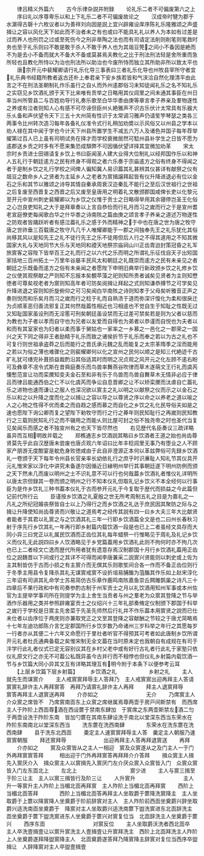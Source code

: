 <!-- { "loadSidebar": true } -->
　　律吕精义外篇六
　　古今乐律杂説并附録
　　论礼乐二者不可偏废第六之上
　　序曰礼以序尊卑乐以和上下礼乐二者不可偏废故论之
　　汉成帝时犍为郡于水濵得古磬十六枚议者以为善祥刘向因是説上宜兴辟雍设庠序陈礼乐隆雅颂之声盛揖让之容以风化天下如此而不治者未之有也或曰不能具礼礼以养人为本如有过差是过而养人也刑罚之过或至死伤今之刑非臯陶之法也而有司请定法削则削笔则笔救时务也至于礼乐则曰不敢是敢于杀人不敢于养人也为其爼豆筦之间小不备因是絶而不为是去小不备而就大不备大不备或莫甚焉夫教化之比于刑法刑法轻是舍所重而急所轻也且教化所恃以为治也刑法所以助治也今废所恃而独立其所助非所以致太平也
　　唐宗开元中裴耀卿请行礼乐化导三事表曰三者礼乐化导也州牧县宰所守者宜礼乐典书经籍所教者返古还朴上奉君亲下安乡族若皆和气浃洽自然化理清平由此言之不在刑法圣朝制礼作乐虽行之自乆而外州逺郡俗习未知徒闻礼乐之名不知礼乐之实窃见乡饮酒礼颁于天下比来唯有贡举之日略用其仪闾里之间未通其事臣在州日率当州所管县二与百姓劝导行礼奏乐歌至白华华黍由庚等章言孝子养亲及羣物遂性之养或有泣者则知人心有感不可尽诬但臣州乆絶雅声不识古乐伏计太常具有乐器大乐乆备和声伏望令天下三五十大州简有性识于太常调习雅声仍请笙竽琴瑟之类各三两事令比州转次造习每年各备礼仪准令式行礼稍加劝奬以示风俗又以州县之学本以劝人禄在其中闻于学也今计天下州县所置学生不减五六万人及诸色并国子每年荐举擢第过百人已上虽有司明试务在择才而学校衰微居然可騐州县补学生之日皆不愿为逺郡送乡贡之时多有不愿来集恐成頽弊不可因循伏望详择其宜微加劝革
　　宋太宗时乡贡进士田锡请复乡饮上书曰臣闻圣人建大业得大位制礼以经邦国作乐以和神人五礼行于朝廷逺方之民有终身不得观之者六乐奏于宗庙逺方之俗有终身不得闻之者于是制乡饮之礼行学校之间俾人徧知冀人易识葢其礼甚辨其仪甚详有献祭之仪有爼豆之数命乡人之贤者为主延乡人之老者为賔揖譲拜起皆有仪升降进退必有位以金石之乐和其节以雅颂之诗导其情自秦承周衰汉迩秦乱不能行之至后汉世祖行之世祖之后复废至西晋复之西晋之后又废至皇唐用之明着礼文散颁郡国咸俾长吏以化黎元至开元中宣州刺史裴耀卿以为乡饮之仪惟于贡士之日略得举用其余寝停岂圣王化俗之心岂良吏知礼之大于是拜章奏以上言自恭俭而行礼月而习之嵗而行之于是宣州耆老宣庭僚吏每闻歌白华之什华黍之诗南陔之篇由庚之颂言孝子养亲之道述万物遂性之防观者皆踊跃听者有感泣葢礼乐之感于外而精神之于中也在唐之世为唐之牧守唐之世祚垂三百载唐之牧守凡几千人唯耀卿能于一郡之间独奉先王之礼乐犹化其俗尚移其风以是知先王之礼不徒行先王之乐不徒用但后人行之不得其道用之不知其微国家大礼与天地同节大乐与天地同和禋天地祭宗庙祠山川正齿胄迨封策冠昏之礼军旅賔客之容陛下皆举百王之礼而行之以六代之乐而明之所谓礼乐征伐自天子出矧国家括地三百州拓土一万里年谷屡丰民风太和朝廷之礼既崇而逺方之民有未亲见之者朝廷之乐既备而逺方之俗有未亲闻之者愿陛下申明旧典举行新政颁乡饮之礼修乡饮之仪使其观祭献之严则知不忘报本矣覩苹藻之祀则知所贵者诚矣见贤者为主则知懋徳者可尊矣视老者为賔则知高年者可防矣阅揖让拜起之式则知谦恭撙节之可学矣见升降进退之容则知折旋俯仰之可习矣闻白华南陔之诗则知孝于父母矣听雅音正声之奏则悦而和乐矣月而习之嵗而行之稔于礼而自熟渍于道而弥深讦愎化为柔和很戾迁为贞顺革恶归善流邪复正其何然哉葢性相近也习相逺也不觉自生于知耻之性既无过又知耻国家虽设刑而无淫慝可刑矣朝廷虽设禁而无过差可禁矣若是则为父者以慈而为教也为子者以孝而自守也为兄者以友爱而自得也为弟者以恭谨而自悦也为夫者以和而有其室家也为妇者以柔而事于舅姑也一家率之一乡慕之一邑化之一郡荣之一国兴之天下同之得非王者励精于礼乐而致之诸侯折节于礼乐而奉之若以为古之礼也不可复行则世祖承盗莽之后而能行之晋氏承元魏之乱而能复之太宗革隋季之淫而能用之若以为俗之薄也难骤化之则裴耀卿何以化之宣州之民何以顺之是知三代絶迹千古旷礼犹可缮完补葺损益裁酌沿其俗适其时而明之况贞观之风开元之化左顾不逺右盼可及彝章不冺令式斯在昔舜庭奏乐而鸟兽率舞燕谷吹律而草木遂萌文王行礼而虞芮懐慙范宣让功而栾黡知变夫金石至和非有乐于鸟兽而鸟兽自舞草木无情非必应于律吕而律吕能通西伯之仁不以化虞芮而争讼自息晋卿之让不以矫栾黡而汰虐自亡葢礼乐之进物也速而谦让之服人也深况欲以賔主之礼以明之以献祭之仪而示之以金石之乐以和之以升降之度而化之以揖让之容以导之以尊贤之序以命之以养老之道以喻之人之心物之性得不优而柔之而自趋之感而慕之而自化之乡饮之礼化民导俗夫如是之速也愿陛下询公卿而复之望陛下勑牧守而行之行之朞年则民知耻行之再嵗则民知教行之三载则民知礼行之而不辍用之而能乆则比屋可封之俗不独尧帝之时也圣代当复见矣闻乐而感之者不独宣州有之也天下皆尽然也
　　右见歴代名臣奏议三疏详略虽异而互相明故并载之
　　郑樵通志乡饮酒説其略曰乡饮酒者王道之始也尚齿尊贤莫先乎此自汉歴唐未尝废也唐贞观六年诏曰比年丰稔闾里无事乃有堕业之人不顾家产朋游无度酣宴是躭危身败徳咸由于此自非澄源正本何以革兹弊俗可先録乡饮酒礼一卷颁于天下每年令州县长官亲率长幼依礼行之庶乎时识亷耻人知礼节其仪具开元礼惟宋家以淳化中讲究未备遂尔因循近日縁明州举行其事朝廷遂下明州防例而颁之天下然未几而废以明州之士不识礼意不可以行也何哉葢乡饮酒礼者惟仪礼详明所以唐太宗但録其一卷而颁之明州之行不知本仪礼但取礼记乡饮义不本全经何以行事臣为是作乡饮礼三种书葢本仪礼于古而参开元礼于今复取于歴代而损益之今此篇但记前代所行云
　　臣谨按乡饮酒之礼夏殷之世无所考周制五礼之目是为嘉礼之一凡礼之所纪冠婚丧祭皆自士以上乃得行之而乡饮酒之礼达于庶民因其聚防之际与之揖让升降使知尚齿尊贤而兴敬让之道焉考之经传其説有四一曰乡大夫三年大比献贤者能者于其君以礼賔之与之饮酒其礼三年一行即乡饮酒篇全文是也二曰州长春秋习射于序先行乡饮其礼一年再行即乡射篇内载饮酒一段是也已上二者虽经文具存而大同小异三曰党正以礼属民饮酒而正齿位其礼每年蜡祭一行惟略见于周礼及礼记乡饮义而仪礼无此説四曰乡人饮酒略见于乡党篇葢用乡饮酒礼此则不拘何时亦不拘几次也已上二者经文亡逸而歴代所用者犹有遗意存焉汉制郡国十月行乡饮酒礼葢用正齿位之説魏晋以下间或行之其详不可得而闻李唐兼采二説賔兴贤能则以刺史或上佐为主其制皆仿于古而小损之有主賔介而无僎其乐则歌笙间合各一作而不备正齿位则行于冬季主用县令复降杀其礼无谋賔戒賔不设折俎易脯醢为菹醢其作乐如上赵宋淳化三年诏有司讲其礼命学士苏易简仿古乐章作鹿鸣南陔嘉鱼崇丘闗雎鹊巢之诗凡三十四章后不果行政和中有司奏参酌古制于州军贡士之月以礼饮酒用知州军事或本州佐官为主提举学事司所在则提学为主上舍生当贡者与州之羣老为众賔其登降之节与举酒作乐器用之类并参照辟雍宴贡士之仪绍兴十三年礼部奏脩定仪制颁下郡国于科举之嵗行于学校是日賔主先舍菜于先圣先师然后行礼并不作乐葢本用賔贤之説而已仕未仕者以齿序位于两庑则亦兼取党正之文至其登降之容献酬之节较之于唐尤简略焉十七年左迪功郎陈介言乞定郡国所行乡饮岁数乃命诸州三岁科举之年行之其愿每岁一行者亦从其便二十六年又命愿行于里社者听官不得预其可考者如此唐制乡饮所谓开元礼者杜氏通典备载之矣惟宋制无全文葢在当时原未定也我朝自有成规在有司于泮学行此礼者仪式已定无容别议其在乡村父老中或有好行古礼者行此礼于家塾只依仪礼原文行之亦无不可葢公私既异虽今古并行而不相悖也但仪礼乡射篇内载饮酒一节与乡饮篇大同小异其文互有详略其理互有明今附于本条下以便参考云耳
　　【上层乡饮篇下层乡射篇】
　　乡饮酒之礼　　　　　　乡射之礼
　　主人就先生而谋賔介
　　主人戒賔賔拜辱主人答拜乃　主人戒賔賔出迎再拜主人答请賔賔礼辞许主人再拜賔答　再拜乃请賔礼辞许主人再拜
　　拜主人退賔拜辱　　　　　　賔答再拜主人退賔送再拜
　　介亦如之　　　　　　　　　无介
　　乃席賔主人介众賔之席皆不　乃席賔南靣东上众賔之席继属焉尊两壶于房戸间斯禁有　而西席主人于阼阶上西靣尊酒在西设篚于禁南东肆加　于賔席之东两壶斯禁左酒二匀于两壶设洗于阼阶东南　皆加勺篚在其南东肆设洗于南北以堂深东西当东荣水在　阼阶东南南北以堂深东西当
　　洗东篚在洗西南肆　　　　东荣水在洗东篚在洗西南肆
　　县于洗东北西靣
　　羮定主人速賔賔拜辱主人答　羹定主人朝服乃速賔賔朝服
　　拜还賔拜辱　　　　　　　出迎再拜主人答再拜退賔送
　　再拜
　　介亦如之
　　賔及众賔皆从之主人一相迎　賔及众賔遂从之及门主人一于门外再拜賔賔答拜　　　相出迎于门外再拜賔答再拜拜介介答拜
　　揖众賔主人揖先入賔厌介入　揖众賔主人以賔揖先入賔厌门左介厌众賔入众賔皆入门　众賔众賔皆入门左东靣北上
　　左北上　　　　　　　　　　賔少进
　　主人与賔三揖至于阶三让主　主人以賔三揖皆行及阶三让
　　人升賔升　　　　　　　　　主人升一等賔升主人阼阶上当楣北靣再拜賔　主人阼阶上当楣北靣再拜賔
　　西阶上当楣北靣答拜　　　　西阶上当楣北靣答再拜主人坐取爵于篚降洗賔降主　主人坐取爵于上篚以降賔降人坐奠爵于阶前辞賔对主人　主人阼阶前西靣坐奠爵兴辞坐取爵兴适洗南靣坐奠爵于　降賔对主人坐取爵兴适洗南篚下盥洗賔进东北靣辞洗主　靣坐奠爵于篚下盥洗賔进东人坐奠爵于篚兴对賔复位当　北靣辞洗主人坐奠爵于篚兴
　　西序东靣　　　　　　　　　对賔反位
　　主人坐取爵沃洗者西北靣卒　主人卒洗壹揖壹让以賔升賔洗主人壹揖壹让升賔拜洗主　西阶上北靣拜洗主人阼阶上人坐奠爵遂拜降盥賔降主人　北靣奠爵遂答拜乃降賔降主辞賔对复位当西序卒盥揖让　人辞降賔对主人卒盥壹揖壹
